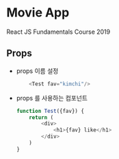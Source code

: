# Movie App

React JS Fundamentals Course 2019

## Props 

- props 이름 설정
    ~~~javascript
        <Test fav="kimchi"/>
    ~~~

- props 를 사용하는 컴포넌트  
    ~~~javascript
    function Test({fav}) {
        return (
            <div>
                <h1>{fav} like</h1>
            </div>
        )
    }
    ~~~




